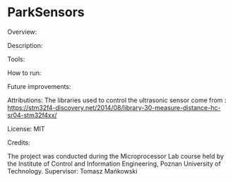 # ParkSensors
Overview:

Description:

Tools:

How to run:

Future improvements:

Attributions:
The libraries used to control the ultrasonic sensor come from : https://stm32f4-discovery.net/2014/08/library-30-measure-distance-hc-sr04-stm32f4xx/

License: MIT

Credits:

The project was conducted during the Microprocessor Lab course held by the Institute of Control and Information Engineering, Poznan University of Technology.
Supervisor: Tomasz Mańkowski

